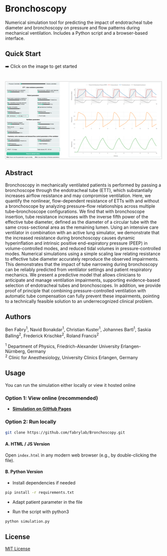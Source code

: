 # Bronchoscopy
Numerical simulation tool for predicting the impact of endotracheal tube diameter and bronchoscopy on pressure and flow patterns during mechanical ventilation. Includes a Python script and a browser-based interface.

## Quick Start
➡️ Click on the image to get started 

<a href="https://fabrylab.github.io/Bronchoscopy/" target="_blank">
  <img src="docs/simulation.png" alt="View Site" style="max-width: 100%; height: auto; border: 1px solid #ccc; margin-top: 20px;" />
</a>

## Abstract

Bronchoscopy in mechanically ventilated patients is performed by passing a bronchoscope through the endotracheal tube (ETT), which substantially increases airflow resistance and may compromise ventilation. Here, we quantify the nonlinear, flow-dependent resistance of ETTs with and without a bronchoscope by analyzing pressure–flow relationships across multiple tube–bronchoscope configurations. We find that with bronchoscope insertion, tube resistance increases with the inverse fifth power of the effective tube diameter, defined as the diameter of a circular tube with the same cross-sectional area as the remaining lumen. Using an intensive care ventilator in combination with an active lung simulator, we demonstrate that the increased resistance during bronchoscopy causes dynamic hyperinflation and intrinsic positive end-expiratory pressure (PEEP) in volume-controlled modes, and reduced tidal volumes in pressure-controlled modes. Numerical simulations using a simple scaling law relating resistance to effective tube diameter accurately reproduce the observed impairments. This demonstrates that the impact of tube narrowing during bronchoscopy can be reliably predicted from ventilator settings and patient respiratory mechanics. We present a predictive model that allows clinicians to anticipate and manage ventilation impairments, supporting evidence-based selection of endotracheal tubes and bronchoscopes. In addition, we provide proof of principle that combining pressure-controlled ventilation with automatic tube compensation can fully prevent these impairments, pointing to a technically feasible solution to an underrecognized clinical problem.

## Authors

Ben Fabry<sup>1</sup>, Navid Bonakdar<sup>1</sup>, Christian Kuster<sup>1</sup>, Johannes Bartl<sup>1</sup>, Saskia Balling<sup>2</sup>, Frederick Krischke<sup>2</sup>, Roland Francis<sup>2</sup>

<sup>1</sup> Department of Physics, Friedrich-Alexander University Erlangen-Nürnberg, Germany  
<sup>2</sup> Clinic for Anesthesiology, University Clinics Erlangen, Germany

## Usage

You can run the simulation either locally or view it hosted online

### Option 1: View online (recommended)

- **[Simulation on GitHub Pages](https://fabrylab.github.io/Bronchoscopy/)**

### Option 2: Run locally

```bash
git clone https://github.com/fabrylab/Bronchoscopy.git
```

#### A. HTML / JS Version

Open `index.html` in any modern web browser (e.g., by double-clicking the file).

#### B. Python Version

- Install dependencies if needed 
```bash
pip install -r requirements.txt
```

- Adapt patient parameter in the file 

- Run the script with python3
```bash
python simulation.py
```




## License

[MIT License](LICENSE)
